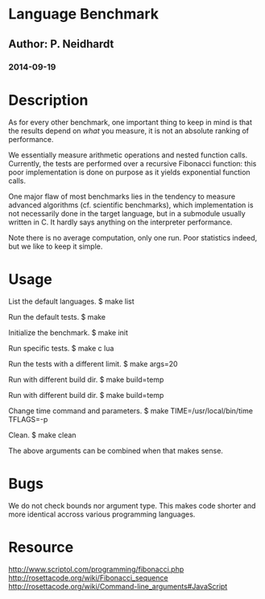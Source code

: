 # Language Benchmark
## Author: P. Neidhardt
### 2014-09-19

Description
===========

As for every other benchmark, one important thing to keep in mind is that the
results depend on *what* you measure, it is not an absolute ranking of
performance.

We essentially measure arithmetic operations and nested function calls.
Currently, the tests are performed over a recursive Fibonacci function: this
poor implementation is done on purpose as it yields exponential function calls.

One major flaw of most benchmarks lies in the tendency to measure advanced
algorithms (cf. scientific benchmarks), which implementation is not necessarily
done in the target language, but in a submodule usually written in C. It hardly
says anything on the interpreter performance.

Note there is no average computation, only one run. Poor statistics indeed, but
we like to keep it simple.

Usage
=====

List the default languages.
  $ make list

Run the default tests.
  $ make

Initialize the benchmark.
  $ make init

Run specific tests.
  $ make c lua

Run the tests with a different limit.
  $ make args=20

Run with different build dir.
  $ make build=temp

Run with different build dir.
  $ make build=temp

Change time command and parameters.
  $ make TIME=/usr/local/bin/time TFLAGS=-p

Clean.
  $ make clean

The above arguments can be combined when that makes sense.

Bugs
====

We do not check bounds nor argument type. This makes code shorter and more
identical accross various programming languages.

Resource
========

http://www.scriptol.com/programming/fibonacci.php
http://rosettacode.org/wiki/Fibonacci_sequence
http://rosettacode.org/wiki/Command-line_arguments#JavaScript
